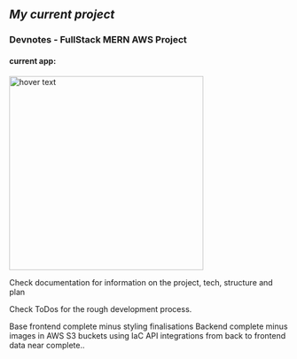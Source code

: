 ## *My current project*

### Devnotes - FullStack MERN AWS Project

#### current app: 

<img src="images/Screenshot 2025-02-09 at 9.59.49 PM.png" width="350" title="hover text">

Check documentation for information on the project, tech, structure and plan

Check ToDos for the rough development process. 

Base frontend complete minus styling finalisations
Backend complete minus images in AWS S3 buckets using IaC
API integrations from back to frontend data near complete..

